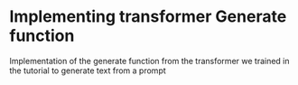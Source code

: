 # Implementing transformer Generate function

Implementation of the generate function from the transformer we trained in the tutorial to generate text from a prompt
